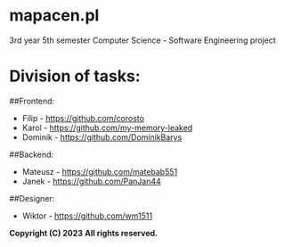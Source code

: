 # mapacen.pl
3rd year 5th semester Computer Science - Software Engineering project

# Division of tasks:

##Frontend:
- Filip - https://github.com/corosto
- Karol - https://github.com/my-memory-leaked
- Dominik - https://github.com/DominikBarys

##Backend:
- Mateusz - https://github.com/matebab551
- Janek - https://github.com/PanJan44

##Designer:
- Wiktor - https://github.com/wm1511

**Copyright (C) 2023**
**All rights reserved.**